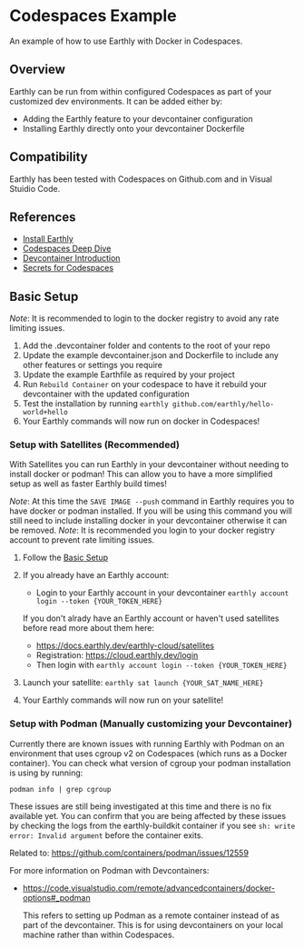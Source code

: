 # Codespaces Example

An example of how to use Earthly with Docker in Codespaces.

## Overview

Earthly can be run from within configured Codespaces as part of your customized dev environments. It can be added either by:

* Adding the Earthly feature to your devcontainer configuration
* Installing Earthly directly onto your devcontainer Dockerfile

## Compatibility

Earthly has been tested with Codespaces on Github.com and in Visual Stuidio Code.

## References

- [Install Earthly](https://earthly.dev/get-earthly)
- [Codespaces Deep Dive](https://docs.github.com/en/codespaces/getting-started/deep-dive)
- [Devcontainer Introduction](https://docs.github.com/en/codespaces/setting-up-your-project-for-codespaces/adding-a-dev-container-configuration/introduction-to-dev-containers)
- [Secrets for Codespaces](https://docs.github.com/en/codespaces/setting-up-your-project-for-codespaces/configuring-dev-containers/specifying-recommended-secrets-for-a-repository)


## Basic Setup

_Note_: It is recommended to login to the docker registry to avoid any rate limiting issues.

1. Add the .devcontainer folder and contents to the root of your repo
1. Update the example devcontainer.json and Dockerfile to include any other features or settings you require
1. Update the example Earthfile as required by your project
1. Run `Rebuild Container` on your codespace to have it rebuild your devcontainer with the updated configuration
1. Test the installation by running `earthly github.com/earthly/hello-world+hello`
1. Your Earthly commands will now run on docker in Codespaces!


### Setup with Satellites (Recommended)

With Satellites you can run Earthly in your devcontainer without needing to install docker or podman! This can allow you to have a more simplified setup as well as faster Earthly build times!

_Note_: At this time the `SAVE IMAGE --push` command in Earthly requires you to have docker or podman installed. If you will be using this command you will still need to include installing docker in your devcontainer otherwise it can be removed.
_Note_: It is recommended you login to your docker registry account to prevent rate limiting issues.


1. Follow the [Basic Setup](#Basic-Setup)
1. If you already have an Earthly account:
    - Login to your Earthly account in your devcontainer `earthly account login --token {YOUR_TOKEN_HERE}`
    
    If you don't alrady have an Earthly account or haven't used satellites before read more about them here:
    - https://docs.earthly.dev/earthly-cloud/satellites
    - Registration: https://cloud.earthly.dev/login
    - Then login with `earthly account login --token {YOUR_TOKEN_HERE}`
1. Launch your satellite: `earthly sat launch {YOUR_SAT_NAME_HERE}`
1. Your Earthly commands will now run on your satellite!


### Setup with Podman (Manually customizing your Devcontainer)

Currently there are known issues with running Earthly with Podman on an environment that uses cgroup v2 on Codespaces (which runs as a Docker container). You can check what version of cgroup your podman installation is using by running:

```podman info | grep cgroup```

These issues are still being investigated at this time and there is no fix available yet. You can confirm that you are being affected by these issues by checking the logs from the earthly-buildkit container if you see `sh: write error: Invalid argument` before the container exits.  

Related to: https://github.com/containers/podman/issues/12559

For more information on Podman with Devcontainers:
    
- https://code.visualstudio.com/remote/advancedcontainers/docker-options#_podman 
    
    This refers to setting up Podman as a remote container instead of as part of the devcontainer. This is for using devcontainers on your local machine rather than within Codespaces.

